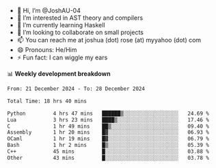 - 👋 Hi, I’m @JoshAU-04
- 👀 I’m interested in AST theory and compilers
- 🌱 I’m currently learning Haskell
- 💞️ I’m looking to collaborate on small projects
- 📫 You can reach me at joshua (dot) rose (at) myyahoo (dot) com
- 😄 Pronouns: He/Him
- ⚡ Fun fact: I can wiggle my ears

<!---
JoshAU-04/JoshAU-04 is a ✨ special ✨ repository because its `README.md` (this file) appears on your GitHub profile.
You can click the Preview link to take a look at your changes.
--->

📊 **Weekly development breakdown**

<!--START_SECTION:waka-->

```txt
From: 21 December 2024 - To: 28 December 2024

Total Time: 18 hrs 40 mins

Python         4 hrs 47 mins   ██████▒░░░░░░░░░░░░░░░░░░   24.69 %
Lua            3 hrs 23 mins   ████▒░░░░░░░░░░░░░░░░░░░░   17.46 %
C              1 hr 49 mins    ██▒░░░░░░░░░░░░░░░░░░░░░░   09.40 %
Assembly       1 hr 20 mins    █▓░░░░░░░░░░░░░░░░░░░░░░░   06.93 %
OCaml          1 hr 19 mins    █▓░░░░░░░░░░░░░░░░░░░░░░░   06.79 %
Bash           1 hr 2 mins     █▒░░░░░░░░░░░░░░░░░░░░░░░   05.39 %
C++            45 mins         █░░░░░░░░░░░░░░░░░░░░░░░░   03.88 %
Other          43 mins         █░░░░░░░░░░░░░░░░░░░░░░░░   03.78 %
```

<!--END_SECTION:waka-->

